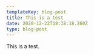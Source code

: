 ```yaml
---
templateKey: blog-post
title: This is a test
date: 2020-12-22T18:38:18.260Z
type: blog-post
---
```

This is a test.